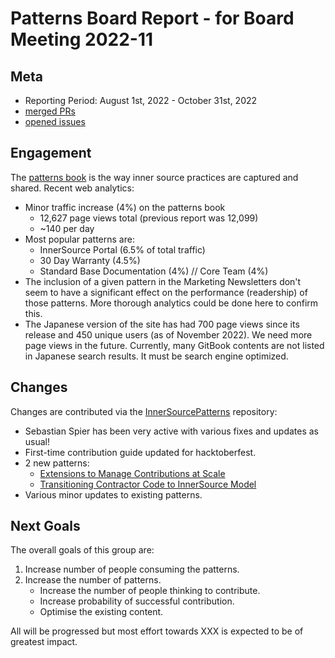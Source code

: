# Patterns Board Report - for Board Meeting 2022-11

## Meta

* Reporting Period: August 1st, 2022 - October 31st, 2022
* [merged PRs](https://github.com/InnerSourceCommons/InnerSourcePatterns/pulls?q=is%3Apr+closed%3A2022-08-01..2022-10-31+is%3Amerged)
* [opened issues](https://github.com/InnerSourceCommons/InnerSourcePatterns/issues?q=is%3Aissue+created%3A2022-08-01..2022-10-31+is%3Aopen+)

## Engagement

The [patterns book] is the way inner source practices are captured and shared. Recent web analytics:

* Minor traffic increase (4%) on the patterns book
   * 12,627 page views total (previous report was 12,099)
   * ~140 per day
* Most popular patterns are:
  * InnerSource Portal (6.5% of total traffic)
  * 30 Day Warranty (4.5%)
  * Standard Base Documentation (4%) // Core Team (4%)
* The inclusion of a given pattern in the Marketing Newsletters don't seem to have a significant effect on the performance (readership) of those patterns. More thorough analytics could be done here to confirm this.
* The Japanese version of the site has had 700 page views since its release and 450 unique users (as of November 2022). We need more page views in the future. Currently, many GitBook contents are not listed in Japanese search results. It must be search engine optimized.

## Changes

Changes are contributed via the [InnerSourcePatterns] repository:

* Sebastian Spier has been very active with various fixes and updates as usual!
* First-time contribution guide updated for hacktoberfest.
* 2 new patterns:
   * [Extensions to Manage Contributions at Scale](https://github.com/InnerSourceCommons/InnerSourcePatterns/pull/444/)
   * [Transitioning Contractor Code to InnerSource Model](https://github.com/InnerSourceCommons/InnerSourcePatterns/pull/377)
* Various minor updates to existing patterns.

## Next Goals

The overall goals of this group are:

1. Increase number of people consuming the patterns.
2. Increase the number of patterns.
    * Increase the number of people thinking to contribute.
    * Increase probability of successful contribution.
    * Optimise the existing content.

All will be progressed but most effort towards XXX is expected to be of greatest impact. 

[patterns book]: https://patterns.innersourcecommons.org/
[InnerSourcePatterns]: https://github.com/InnerSourceCommons/InnerSourcePatterns/
